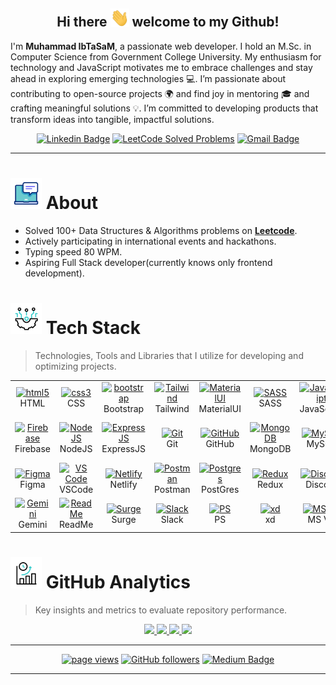 <h2 align="center"> Hi there <img src="https://raw.githubusercontent.com/ABSphreak/ABSphreak/master/gifs/Hi.gif" width="30px"> welcome to my Github!</h2>

I'm **Muhammad IbTaSaM**, a passionate web developer. I hold an M.Sc. in Computer Science from Government College University. My enthusiasm for technology and JavaScript motivates me to embrace challenges and stay ahead in exploring emerging technologies 💻. I’m passionate about contributing to open-source projects 🌍 and find joy in mentoring 🎓 and crafting meaningful solutions 💡. I’m committed to developing products that transform ideas into tangible, impactful solutions.

<div align="center">

[![Linkedin Badge](https://img.shields.io/badge/-ibtasam116-blue?style=flat-square&logo=Linkedin&logoColor=white&link=https://www.linkedin.com/in/ibtasam116/)](https://www.linkedin.com/in/ibtasam116/)
[![LeetCode Solved Problems](https://img.shields.io/badge/dynamic/json?style=flat-square&labelColor=black&color=%23ffa116&label=Solved&query=solved&url=https%3A%2F%2Fleetcode-badge.vercel.app%2Fapi%2Fusers%2Fibtasam116&logo=leetcode&logoColor=blue)](https://leetcode.com/u/ibtasam116/)
[![Gmail Badge](https://img.shields.io/badge/-ibtasam116@gmail.com-c14438?style=flat-square&logo=Gmail&logoColor=white&link=mailto:ibtasam116@gmail.com)](mailto:ibtasam116@gmail.com)

</div>

---

<h1 align="left"> <img src="./animation/about.gif" width="50px"> About </h1>

- Solved 100+ Data Structures & Algorithms problems on **[Leetcode](https://leetcode.com/u/ibtasam116/)**.
- Actively participating in international events and hackathons.
- Typing speed 80 WPM.
- Aspiring Full Stack developer(currently knows only frontend development).

<h1 align="left"> <img src="./animation/technology.gif" width="50px"> Tech Stack</h1>

> Technologies, Tools and Libraries that I utilize for developing and optimizing projects.

<table>
  <tr>
    <td align="center" width="96">
      <a href="#macropower-tech"> <img src="https://skillicons.dev/icons?i=html" alt="html5" width="48" height="48" />
      </a>
      <br>HTML
    </td>
    <td align="center" width="96">
      <a href="#macropower-tech"> <img src="https://skillicons.dev/icons?i=css" alt="css3" width="48" height="48" />
      </a>
      <br>CSS
    </td>
    <td align="center" width="96">
      <a href="#macropower-tech"><img src="https://skillicons.dev/icons?i=bootstrap" alt="bootstrap"  width="48" height="48"  />
      </a>
      <br>Bootstrap
    </td>
    <td align="center" width="96">
      <a href="#macropower-tech"><img src="https://skillicons.dev/icons?i=tailwind" alt="Tailwind"  width="48" height="48"  />
      </a>
      <br>Tailwind
    </td>
    <td align="center" width="96">
      <a href="#macropower-tech"><img src="https://skillicons.dev/icons?i=materialui" alt="MaterialUI"  width="48" height="48"  />
      </a>
      <br>MaterialUI
    </td>
    <td align="center" width="96">
      <a href="#macropower-tech"><img src="https://skillicons.dev/icons?i=sass"  alt="SASS"  width="48" height="48"  />
      </a>
      <br>SASS
    </td>
    <td align="center" width="96">
      <a href="#macropower-tech"><img src="https://skillicons.dev/icons?i=js"  alt="JavaScript"  width="48" height="48" />
      </a>
      <br>JavaScript
    </td>
    <td align="center" width="96">
      <a href="#macropower-tech"><img src="https://skillicons.dev/icons?i=ts" alt="TypeScript" width="48" height="48" />
      </a>
      <br>TypeScript
    </td>
    <td align="center" width="96">
      <a href="#macropower-tech"><img src="https://skillicons.dev/icons?i=react"  alt="ReactJS"  width="48" height="48" />
      </a>
      <br>ReactJS
    </td>
    <td align="center" width="96">
      <a href="#macropower-tech"><img src="https://skillicons.dev/icons?i=nextjs"  alt="NextJS"  width="48" height="48" />
      </a>
      <br>NextJS
    </td>
  </tr>
  <tr>
    <td align="center" width="96">
      <a href="#macropower-tech"><img src="https://skillicons.dev/icons?i=firebase" alt="Firebase" width="48" height="48" />
      </a>
      <br>Firebase
    </td>
   <td align="center" width="96">
      <a href="#macropower-tech"><img src="https://skillicons.dev/icons?i=nodejs" alt="NodeJS" width="48" height="48" />
      </a>
      <br>NodeJS
    </td>
    <td align="center" width="96">
      <a href="#macropower-tech"><img src="https://skillicons.dev/icons?i=express" alt="ExpressJS" width="48" height="48" />
      </a>
      <br>ExpressJS
    </td>
    <td align="center" width="96">
      <a href="#macropower-tech"><img src="https://skillicons.dev/icons?i=git" alt="Git" width="48" height="48" />
      </a>
      <br>Git
    </td>
    <td align="center" width="96">
      <a href="#macropower-tech"><img src="https://skillicons.dev/icons?i=github" alt="GitHub" width="48" height="48" />
      </a>
      <br>GitHub
    </td>
     <td align="center" width="96">
      <a href="#macropower-tech"><img src="https://skillicons.dev/icons?i=mongodb" alt="MongoDB" width="48" height="48" />
      </a>
      <br>MongoDB
    </td>
    <td align="center" width="96">
      <a href="#macropower-tech"><img src="https://skillicons.dev/icons?i=mysql" alt="MySQL" width="48" height="48" />
      </a>
      <br>MySQL
    </td>
    <td align="center" width="96">
      <a href="#macropower-tech"><img src="https://skillicons.dev/icons?i=vercel" alt="Vercel" width="48" height="48" />
      </a>
      <br>Vercel
    </td>
    <td align="center" width="96">
      <a href="#macropower-tech"><img src="https://skillicons.dev/icons?i=c" alt="C Language" width="48" height="48" />
      </a>
      <br>C
    </td>
    <td align="center" width="96">
      <a href="#macropower-tech"><img src="https://skillicons.dev/icons?i=cpp" alt="C Plus Plus" width="48" height="48" />
      </a>
      <br>C ++
    </td>
    </td>
  </tr>
  <tr>
  <td align="center" width="96">
      <a href="#macropower-tech"><img src="https://skillicons.dev/icons?i=figma" alt="Figma" width="48" height="48" />
      </a>
      <br>Figma
    </td>
   <td align="center" width="96">
      <a href="#macropower-tech"><img src="https://skillicons.dev/icons?i=vscode" alt="VS Code" width="48" height="48" />
      </a>
      <br>VSCode
    </td>
    <td align="center" width="96">
      <a href="#macropower-tech"><img src="https://skillicons.dev/icons?i=netlify" alt="Netlify" width="48" height="48" />
      </a>
      <br>Netlify
    </td> 
    <td align="center" width="96">
      <a href="#macropower-tech"><img src="https://skillicons.dev/icons?i=postman" alt="Postman" width="48" height="48" />
      </a>
      <br>Postman
    </td>
    <td align="center" width="96">
      <a href="#macropower-tech"><img src="https://skillicons.dev/icons?i=postgres" alt="Postgres" width="48" height="48" />
      </a>
      <br>PostGres
    </td>
    <td align="center" width="96">
      <a href="#macropower-tech"><img src="https://skillicons.dev/icons?i=redux" alt="Redux" width="48" height="48" />
      </a>
      <br>Redux
    </td>
    <td align="center" width="96">
      <a href="#macropower-tech"><img src="https://skillicons.dev/icons?i=discord" alt="Discord" width="48" height="48" />
      </a>
      <br>Discord
    </td>
    <td align="center" width="96">
      <a href="#macropower-tech"><img src="https://skillicons.dev/icons?i=graphql" alt="GraphQL" width="48" height="48" />
      </a>
      <br>GraphQL
    </td>
    <td align="center" width="96">
      <a href="#macropower-tech"><img src="https://skillicons.dev/icons?i=npm" alt="NPM" width="48" height="48" />
      </a>
      <br>NPM
    </td>
    <td align="center" width="96">
      <a href="#macropower-tech"><img src="https://skillicons.dev/icons?i=sublime" alt="Sublime" width="48" height="48" />
      </a>
      <br>Sublime
    </td>
  </tr>
  <tr>
    <td align="center" width="96">
      <a href="#macropower-tech"><img src="https://www.vectorlogo.zone/logos/gemini/gemini-icon.svg" alt="Gemini" width="48" height="48" />
      </a>
      <br>Gemini
    </td>
    <td align="center" width="96">
      <a href="#macropower-tech"><img src="https://www.vectorlogo.zone/logos/readmeio/readmeio-icon.svg" alt="ReadMe" width="48" height="48" />
      </a>
      <br>ReadMe
    </td>
  <td align="center" width="96">
      <a href="#macropower-tech"><img src="https://www.vectorlogo.zone/logos/surgesh/surgesh-icon.svg" alt="Surge" width="48" height="48" />
      </a>
      <br>Surge
    <td align="center" width="96">
      <a href="#macropower-tech"><img src="https://www.vectorlogo.zone/logos/slack/slack-icon.svg" alt="Slack" width="48" height="48" />
      </a>
      <br>Slack
    </td>
    <td align="center" width="96">
      <a href="#macropower-tech"><img src="https://skillicons.dev/icons?i=ps" alt="PS" width="48" height="48" />
      </a>
      <br>PS
    </td>
    <td align="center" width="96">
      <a href="#macropower-tech"><img src="https://skillicons.dev/icons?i=xd" alt="xd" width="48" height="48" />
      </a>
      <br>xd
    </td>
    <td align="center" width="96">
      <a href="#macropower-tech"><img src="https://www.vectorlogo.zone/logos/microsoft_vb/microsoft_vb-icon.svg" alt="MS VB" width="48" height="48" />
      </a>
      <br>MS VB
    </td>
      <td align="center" width="96">
      <a href="#macropower-tech"><img src="https://www.vectorlogo.zone/logos/trello/trello-icon.svg" alt="Trello" width="48" height="48" />
      </a>
      <br>Trello
    </td>
    </td>
      <td align="center" width="96">
      <a href="#macropower-tech"><img src="https://www.vectorlogo.zone/logos/reddit/reddit-tile.svg" alt="Reddit" width="48" height="48" />
      </a>
      <br>Reddit
    </td> 
    <td align="center" width="96">
      <a href="#macropower-tech"><img src="https://www.vectorlogo.zone/logos/canva/canva-icon.svg" alt="Canva" width="48" height="48" />
      </a>
      <br>Canva
    </td>
  </tr>
</table>

<h1 align="left"> <img src="./animation/analytics.gif" width="50px"> GitHub Analytics</h1>

> Key insights and metrics to evaluate repository performance.

<p align="center">
  <a href="https://github.com/ibtasam116">
  <img height="180em" src="https://github-readme-stats-git-masterrstaa-rickstaa.vercel.app/api?username=ibtasam116&show_icons=true&theme=algolia&include_all_commits=true&count_private=true"/>
  <img height="180em" src="https://github-readme-stats-eight-theta.vercel.app/api/top-langs/?username=ibtasam116&layout=compact&langs_count=8&theme=algolia"/>
  </a>
  <a href="https://github.com/ibtasam116">
  <img height="150em" src="https://github-readme-streak-stats.herokuapp.com/?user=ibtasam116&show_icons=true&locale=en&layout=demo&theme=algolia&hide_border=true" />
    <img height="150em" src="https://github-readme-activity-graph.vercel.app/graph?username=ibtasam116&bg_color=050F2C&color=2BD492&line=042F56&point=0195DD&area_color=0269A3&border_radius=100%&title_color=0269A3&border_radius=100%"/>
  </a> 
</p>

---

<div align="center">

[![page views](https://komarev.com/ghpvc/?username=ibtasam116&color=ff3377)](https://github.com/ibtasam116)
[![GitHub followers](https://img.shields.io/github/followers/ibtasam116?label=Follow&style=social)](https://github.com/ibtasam116)
[![Medium Badge](https://img.shields.io/badge/-@ibtasam116-6f1727?style=flat-square&labelColor=000000&logo=Medium&link=https://medium.com/@ibtasam116)](https://medium.com/@ibtasam116)

</div>

---

